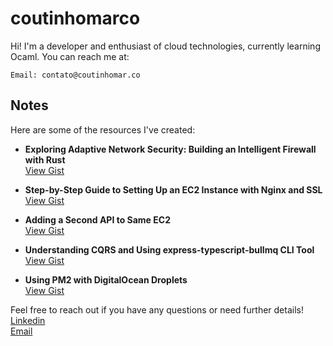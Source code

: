 # coutinhomarco
Hi! I'm a developer and enthusiast of cloud technologies, currently learning Ocaml. You can reach me at:

    Email: contato@coutinhomar.co

## Notes

Here are some of the resources I've created:


- **Exploring Adaptive Network Security: Building an Intelligent Firewall with Rust**  
  [View Gist](https://gist.github.com/coutinhomarco/7014081193c22bc02836095c99812081)

- **Step-by-Step Guide to Setting Up an EC2 Instance with Nginx and SSL**  
  [View Gist](https://gist.github.com/coutinhomarco/77336a4cac563ea7fa670e10d09222ec)

- **Adding a Second API to Same EC2**  
  [View Gist](https://gist.github.com/coutinhomarco/97d3518c98869c4dfc96384ee296faac)

- **Understanding CQRS and Using express-typescript-bullmq CLI Tool**<br/>
  [View Gist](https://gist.github.com/coutinhomarco/5af53431c142eba58e4fa989d174fff8)

- **Using PM2 with DigitalOcean Droplets**<br/>
  [View Gist](https://gist.github.com/coutinhomarco/debe754744b816cd0a482198cda275d7)

  
Feel free to reach out if you have any questions or need further details!
<br>
[Linkedin](https://www.linkedin.com/in/coutinhomarco/)
<br>
[Email](mailto:contato@coutinhomar.co)


